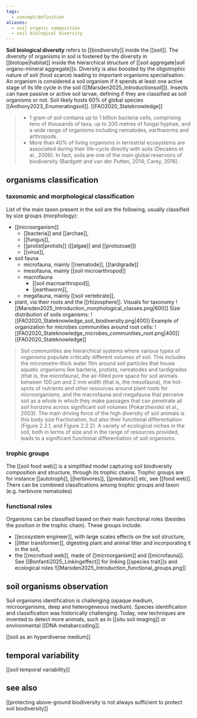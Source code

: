 ```yaml
---
tags:
  - concept/definition
aliases:
  - soil organic composition
  - soil biological diversity
---
```

**Soil biological diversity** refers to [[biodiversity]] inside the [[soil]].
The diversity of organisms in soil is fostered by the diversity in [[biotope|habitat]] inside the hierarchical structure of [[soil aggregate|soil organo-mineral aggregate]]s. Diversity is also boosted by the oligotrophic nature of soil (food scarce) leading to important organisms specialisation.
An organism is considered a soil organism if it spends at least one active stage of its life cycle in the soil ([[Marsden2025_Introductionsoil]]). Insects can have passive or active soil larvae, defining if they are classified as soil organisms or not.
Soil likely hosts 60% of global species [[Anthony2023_Enumeratingsoil]].
[[FAO2020_Stateknowledge]]
> - 1 gram of soil contains up to 1 billion bacteria cells, comprising tens of thousands of taxa, up to 200 metres of fungal hyphae, and a wide range of organisms including nematodes, earthworms and arthropods.
> - More than 40% of living organisms in terrestrial ecosystems are associated during their life-cycle directly with soils (Decaëns et al., 2006). In fact, soils are one of the main global reservoirs of biodiversity (Bardgett and van der Putten, 2014; Carey, 2016).
## organisms classification
### taxonomic and morphological classification
List of the main taxon present in the soil are the following, usually classified by size groups (morphology):
- [[microorganism]]
	- [[bacteria]] and [[archae]],
	- [[fungus]],
	- [[protist|protists]] ([[algae]] and [[protozoae]])
	- [[virus]],
- soil fauna
	- microfauna, mainly [[nematode]], [[tardigrade]]
	- mesofauna, mainly [[soil microarthropod]]
	- macrofauna
		- [[soil macroarthropod]],
		- [[earthworm]],
	- megafauna, mainly [[soil vertebrate]],
- plant, via their roots and the [[rhizosphere]].
Visuals for taxonomy
![[Marsden2025_Introduction_morphological_classes.png|600]]
Size distribution of soils organisms:
![[FAO2020_Stateknowledge_soil_biodiversity.png|400]]
Example of organization for microbes communities around root cells:
![[FAO2020_Stateknowledge_microbes_communities_root.png|400]]
[[FAO2020_Stateknowledge]]
> Soil communities are hierarchical systems where various types of organisms populate critically different volumes of soil. This includes the micrometre-thick water film around soil particles that house aquatic organisms like bacteria, protists, nematodes and tardigrades (that is, the microfauna), the air-filled pore space for soil animals between 100 μm and 2 mm width (that is, the mesofauna), the hot-spots of nutrients and other resources around plant roots for microorganisms, and the macrofauna and megafauna that perceive soil as a whole in which they make passages that can penetrate all soil horizons across significant soil volumes (Pokarzhevskii et al., 2003). The main driving force of the high diversity of soil animals is this body size fractionation, but also their functional differentiation (Figure 2.2.1, and Figure 2.2.2). A variety of ecological niches in the soil, both in terms of size and in the range of resources provided, leads to a significant functional differentiation of soil organisms.
### trophic groups
The [[soil food web]] is a simplified model capturing soil biodiversity composition and structure, through its trophic chains.
Trophic groups are for instance [[autotroph]], [[herbivores]], [[predators]] etc, see [[food web]]. There can be combined classfications among trophic groups and taxon (e.g. herbivore nematodes)
### functional roles
Organisms can be classified based on their main functional roles (besides the position in the trophic chain). These groups include:
- [[ecosystem engineer]], with large scales effects on the soil structure,
- [[litter transformer]], digesting plant and animal litter and incorporating it in the soil,
- the [[microfood web]], made of [[microorganism]] and [[microfauna]].
See [[Bonfanti2025_Linkingeffect]] for linking [[species trait]]s and ecological roles
![[Marsden2025_Introduction_functional_groups.png]]
## soil organisms observation
Soil organisms identification is challenging (opaque medium, microorganisms, deep and heterogeneous medium). 
Species identification and classification was historically challenging. Today, new techniques are invented to detect more animals, such as in [[situ soil imaging]] or environmental [[DNA metabarcoding]].

[[soil as an hyperdiverse medium]]
## temporal variability
[[soil temporal variability]]
## see also
[[protecting above-ground biodiversity is not always sufficient to protect soil biodiversity]]
